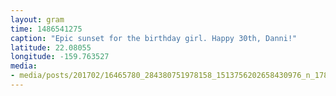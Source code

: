 ```yaml
---
layout: gram
time: 1486541275
caption: "Epic sunset for the birthday girl. Happy 30th, Danni!"
latitude: 22.08055
longitude: -159.763527
media:
- media/posts/201702/16465780_284380751978158_1513756202658430976_n_17860077475121001.jpg
---
```

